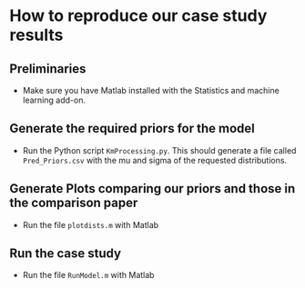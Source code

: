 # How to reproduce our case study results

## Preliminaries
- Make sure you have Matlab installed with the Statistics and machine learning
  add-on.

## Generate the required priors for the model
- Run the Python script `KmProcessing.py`. This should generate a file called
  `Pred_Priors.csv` with the mu and sigma of the requested distributions.

## Generate Plots comparing our priors and those in the comparison paper
- Run the file `plotdists.m` with Matlab

## Run the case study
- Run the file `RunModel.m` with Matlab
